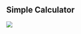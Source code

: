## Simple Calculator
<img src="https://user-images.githubusercontent.com/95895090/218307779-c2e4dcb1-4bab-4a9e-9039-921b12696677.png" />
